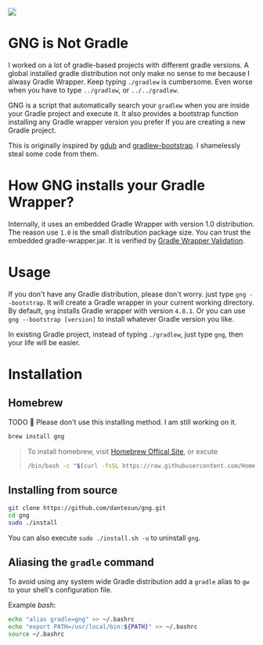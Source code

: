 ![](https://github.com/dantesun/gng/workflows/Validate%20Gradle%20Wrapper/badge.svg)

# GNG is Not Gradle

I worked on a lot of gradle-based projects with different gradle versions. A global installed
gradle distribution  not only make no sense to me because I alwasy Gradle Wrapper. 
Keep typing `./gradlew` is cumbersome. Even worse when you have to type `../gradlew`, or `../../gradlew`.

GNG is a script that automatically search your `gradlew` when you are inside your Gradle project and execute it. 
It also provides a bootstrap function installing any Gradle wrapper version you prefer If you are creating a new Gradle project.

This is originally inspired by [gdub](https://www.gdub.rocks/) and [gradlew-bootstrap](https://github.com/viphe/gradlew-bootstrap). 
I shamelessly steal some code from them.

# How GNG installs your Gradle Wrapper?

Internally, it uses an embedded Gradle Wrapper with version 1.0 distribution. The reason use `1.0` is the small distribution package size.
You can trust the embedded gradle-wrapper.jar. It is verified by [Gradle Wrapper Validation](https://github.com/marketplace/actions/gradle-wrapper-validation).

# Usage

If you don't have any Gradle distribution, please don't worry. just type `gng --bootstrap`. It will create a Gradle wrapper in your current
working directory. By default, `gng` installs Gradle wrapper with version `4.8.1`. Or you can use `gng --bootstrap [version]` to install 
whatever Gradle version you like.

In existing Gradle project, instead of typing `./gradlew`, just type `gng`, then your life will be easier.

# Installation

## Homebrew
TODO :no_entry_sign: Please don't use this installing method.  I am still working on it.

```bash
brew install gng
```

>
>To install homebrew, visit [Homebrew Offical Site](https://brew.sh/), or excute 
>```bash
>/bin/bash -c "$(curl -fsSL https://raw.githubusercontent.com/Homebrew/install/master/install.sh)"
>```
>
## Installing from source

```bash
git clone https://github.com/dantesun/gng.git
cd gng
sudo ./install
```
You can also execute `sudo ./install.sh -u` to uninstall `gng`.

## Aliasing the `gradle` command
To avoid using any system wide Gradle distribution add a `gradle` alias to `gw` to your shell's configuration file.

Example *bash*:

```bash
echo "alias gradle=gng" >> ~/.bashrc
echo "export PATH=/usr/local/bin:${PATH}" >> ~/.bashrc
source ~/.bashrc
```

